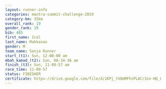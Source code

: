 ```yaml
---
layout: runner-info 
categories: mantra-summit-challenge-2019 
category-km: 35km 
overall_rank: 19
gender_rank: 19
bib: 485
first_name: Ical
last_name: Makkasau
gender: M
team_name: Senja Runner
start_(t1): Sun, 12-00-00 am
mbah_kamad_(t2): Sun, 08-34-36 am
finish_(t3): Sun, 11-09-57 am
race_time: 11-09-57
status: FINISHER
certificate: https-//drive.google.com/file/d/1KPj_tVQmMFhsPLACr3zn-HQ_8UY4GUJg/view?usp=sharing
---
```


